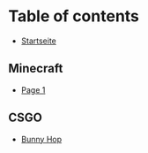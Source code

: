 # Table of contents

* [Startseite](README.md)

## Minecraft

* [Page 1](minecraft/page-1.md)

## CSGO

* [Bunny Hop](csgo/bunny-hop.md)
